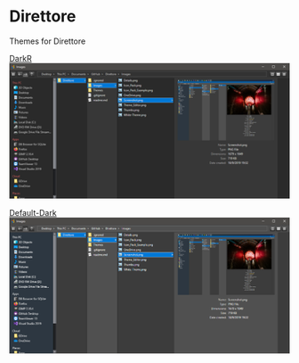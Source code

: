# Direttore
Themes for Direttore

[DarkR](Download/DarkR.drt-theme)![Alt text](DarkR/DarkR.png?raw=true "DrtFMng")



[Default-Dark](Default-Dark)![Alt text](Default-Dark/Default-Dark.png?raw=true "DrtFMng")

